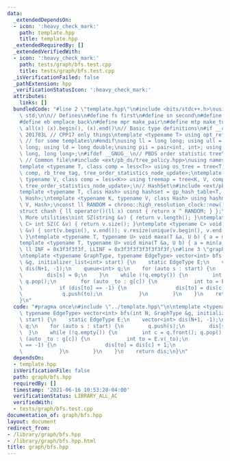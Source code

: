 ```yaml
---
data:
  _extendedDependsOn:
  - icon: ':heavy_check_mark:'
    path: template.hpp
    title: template.hpp
  _extendedRequiredBy: []
  _extendedVerifiedWith:
  - icon: ':heavy_check_mark:'
    path: tests/graph/bfs.test.cpp
    title: tests/graph/bfs.test.cpp
  _isVerificationFailed: false
  _pathExtension: hpp
  _verificationStatusIcon: ':heavy_check_mark:'
  attributes:
    links: []
  bundledCode: "#line 2 \"template.hpp\"\n#include <bits/stdc++.h>\nusing namespace\
    \ std;\n\n// Defines\n#define fs first\n#define sn second\n#define pb push_back\n\
    #define eb emplace_back\n#define mpr make_pair\n#define mtp make_tuple\n#define\
    \ all(x) (x).begin(), (x).end()\n// Basic type definitions\n#if __cplusplus ==\
    \ 201703L // CPP17 only things\ntemplate <typename T> using opt_ref = optional<reference_wrapper<T>>;\
    \ // for some templates\n#endif\nusing ll = long long; using ull = unsigned long\
    \ long; using ld = long double;\nusing pii = pair<int, int>; using pll = pair<long\
    \ long, long long>;\n#ifdef __GNUG__\n// PBDS order statistic tree\n#include <ext/pb_ds/assoc_container.hpp>\
    \ // Common file\n#include <ext/pb_ds/tree_policy.hpp>\nusing namespace __gnu_pbds;\n\
    template <typename T, class comp = less<T>> using os_tree = tree<T, null_type,\
    \ comp, rb_tree_tag, tree_order_statistics_node_update>;\ntemplate <typename K,\
    \ typename V, class comp = less<K>> using treemap = tree<K, V, comp, rb_tree_tag,\
    \ tree_order_statistics_node_update>;\n// HashSet\n#include <ext/pb_ds/assoc_container.hpp>\n\
    template <typename T, class Hash> using hashset = gp_hash_table<T, null_type,\
    \ Hash>;\ntemplate <typename K, typename V, class Hash> using hashmap = gp_hash_table<K,\
    \ V, Hash>;\nconst ll RANDOM = chrono::high_resolution_clock::now().time_since_epoch().count();\n\
    struct chash { ll operator()(ll x) const { return x ^ RANDOM; } };\n#endif\n//\
    \ More utilities\nint SZ(string &v) { return v.length(); }\ntemplate <typename\
    \ C> int SZ(C &v) { return v.size(); }\ntemplate <typename C> void UNIQUE(vector<C>\
    \ &v) { sort(v.begin(), v.end()); v.resize(unique(v.begin(), v.end()) - v.begin());\
    \ }\ntemplate <typename T, typename U> void maxa(T &a, U b) { a = max(a, b); }\n\
    template <typename T, typename U> void mina(T &a, U b) { a = min(a, b); }\nconst\
    \ ll INF = 0x3f3f3f3f, LLINF = 0x3f3f3f3f3f3f3f3f;\n#line 3 \"graph/bfs.hpp\"\n\
    \ntemplate <typename GraphType, typename EdgeType> vector<int> bfs(int N, GraphType\
    \ &g, initializer_list<int> start) {\n    static EdgeType E;\n    vector<int>\
    \ dis(N+1, -1);\n    queue<int> q;\n    for (auto s : start) {\n        q.push(s);\n\
    \        dis[s] = 0;\n    }\n    while (!q.empty()) {\n        int c = q.front();\
    \ q.pop();\n        for (auto _to : g[c]) {\n            int to = E.v(_to);\n\
    \            if (dis[to] == -1) {\n                dis[to] = dis[c] + 1;\n   \
    \             q.push(to);\n            }\n        }\n    }\n    return dis;\n\
    }\n"
  code: "#pragma once\n#include \"../template.hpp\"\n\ntemplate <typename GraphType,\
    \ typename EdgeType> vector<int> bfs(int N, GraphType &g, initializer_list<int>\
    \ start) {\n    static EdgeType E;\n    vector<int> dis(N+1, -1);\n    queue<int>\
    \ q;\n    for (auto s : start) {\n        q.push(s);\n        dis[s] = 0;\n  \
    \  }\n    while (!q.empty()) {\n        int c = q.front(); q.pop();\n        for\
    \ (auto _to : g[c]) {\n            int to = E.v(_to);\n            if (dis[to]\
    \ == -1) {\n                dis[to] = dis[c] + 1;\n                q.push(to);\n\
    \            }\n        }\n    }\n    return dis;\n}\n"
  dependsOn:
  - template.hpp
  isVerificationFile: false
  path: graph/bfs.hpp
  requiredBy: []
  timestamp: '2021-06-16 10:53:28-04:00'
  verificationStatus: LIBRARY_ALL_AC
  verifiedWith:
  - tests/graph/bfs.test.cpp
documentation_of: graph/bfs.hpp
layout: document
redirect_from:
- /library/graph/bfs.hpp
- /library/graph/bfs.hpp.html
title: graph/bfs.hpp
---
```


